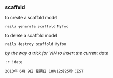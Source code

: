 ### scaffold

to create a scaffold model

	rails generate scaffold Myfoo

to delete a  scaffold model

	rails destroy scaffold Myfoo

*by the way a trick for VIM to insert the current date*

	:r !date
	
`2013年 6月 9日 星期日 18时12分25秒 CEST`
